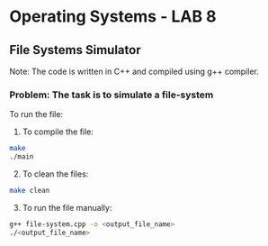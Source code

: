 # Operating Systems - LAB 8
## File Systems Simulator

Note: The code is written in C++ and compiled using g++ compiler.

### Problem: The task is to simulate a file-system

To run the file:
1. To compile the file: 
```sh
make
./main
```

2. To clean the files:
```sh
make clean
```

3. To run the file manually:
```sh
g++ file-system.cpp -o <output_file_name>
./<output_file_name>
```
